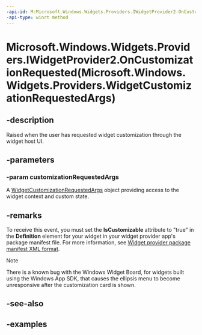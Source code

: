 ```yaml
---
-api-id: M:Microsoft.Windows.Widgets.Providers.IWidgetProvider2.OnCustomizationRequested(Microsoft.Windows.Widgets.Providers.WidgetCustomizationRequestedArgs)
-api-type: winrt method
---
```


# Microsoft.Windows.Widgets.Providers.IWidgetProvider2.OnCustomizationRequested(Microsoft.Windows.Widgets.Providers.WidgetCustomizationRequestedArgs)

<!--
public void OnCustomizationRequested (Microsoft.Windows.Widgets.Providers.WidgetCustomizationRequestedArgs customizationRequestedArgs);
-->


## -description

Raised when the user has requested widget customization through the widget host UI.

## -parameters

### -param customizationRequestedArgs

A [WidgetCustomizationRequestedArgs](xref:Microsoft.Windows.Widgets.Providers.WidgetCustomizationRequestedArgs) object providing access to the widget context and custom state.

## -remarks

To receive this event, you must set the **IsCustomizable** attribute to "true" in the **Definition** element for your widget in your widget provider app's package manifest file. For more information, see [Widget provider package manifest XML format](/windows/apps/develop/widgets/widget-provider-manifest).

> [!NOTE]
> There is a known bug with the Windows Widget Board, for widgets built using the Windows App SDK, that causes the ellipsis menu to become unresponsive after the customization card is shown.

## -see-also

## -examples


